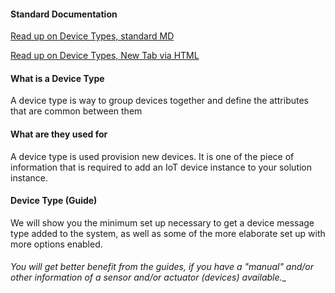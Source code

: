 #### Standard Documentation

[Read up on Device Types, standard MD](https://support.nuviot.com/help.html#/devices/devicetypes)  

<a href="https://support.nuviot.com/help.html#/devices/devicetypes" target="_blank">Read up on Device Types, New Tab via HTML</a>

#### What is a Device Type

A device type is way to group devices together and define the attributes that are common between them

#### What are they used for

A device type is used provision new devices.  It is one of the piece of information that is required to add an IoT device instance to your solution instance.

#### Device Type (Guide)

We will show you the minimum set up necessary to get a device message type added to the system, as well as some of the more elaborate set up with more options enabled.

#### 

_You will get better benefit from the guides, if you have a "manual" and/or other information of a sensor and/or actuator (devices) available.__
